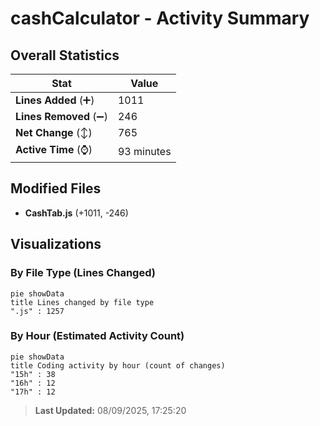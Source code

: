 # cashCalculator - Activity Summary 

## Overall Statistics

| Stat                   | Value                                                             |
| ---------------------- | ----------------------------------------------------------------- |
| **Lines Added** (➕)   | 1011                                          |
| **Lines Removed** (➖) | 246                                        |
| **Net Change** (↕)    | 765                |
| **Active Time** (⌚)   | 93 minutes |


## Modified Files
- **CashTab.js** (+1011, -246)

## Visualizations

### By File Type (Lines Changed)

```mermaid
pie showData
title Lines changed by file type
".js" : 1257
```

### By Hour (Estimated Activity Count)

```mermaid
pie showData
title Coding activity by hour (count of changes)
"15h" : 38
"16h" : 12
"17h" : 12
```


> **Last Updated:** 08/09/2025, 17:25:20